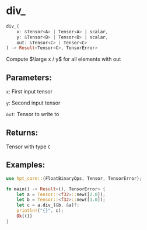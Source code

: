 # div_
```rust
div_(
    x: &Tensor<A> | Tensor<A> | scalar, 
    y: &Tensor<B> | Tensor<B> | scalar,
    out: &Tensor<C> | Tensor<C>
) -> Result<Tensor<C>, TensorError>
```
Compute $\large x / y$ for all elements with out

## Parameters:
`x`: First input tensor

`y`: Second input tensor

`out`: Tensor to write to

## Returns:
Tensor with type `C`

## Examples:
```rust
use hpt_core::{FloatBinaryOps, Tensor, TensorError};

fn main() -> Result<(), TensorError> {
    let a = Tensor::<f32>::new([2.0]);
    let b = Tensor::<f32>::new([3.0]);
    let c = a.div_(&b, &a)?;
    println!("{}", c);
    Ok(())
}
```